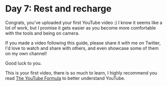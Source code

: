 # Day 7: Rest and recharge

Congrats, you've uploaded your first YouTube video :) I know it seems like a lot of work, but I promise it gets easier as you become more comfortable with the tools and being on camera. 

If you made a video following this guide, please share it with me on Twitter, I'd love to watch and share with others, and even showcase some of them on my own channel!

Good luck to you.

This is your first video, there is so much to learn, I highly recommend you read [The YouTube Formula](https://www.amazon.com/YouTube-Formula-Algorithm-Audience-Revenue/dp/1119716020) to better understand YouTube.